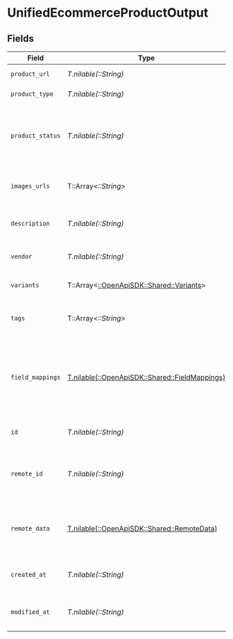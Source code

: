 # UnifiedEcommerceProductOutput


## Fields

| Field                                                                                  | Type                                                                                   | Required                                                                               | Description                                                                            |
| -------------------------------------------------------------------------------------- | -------------------------------------------------------------------------------------- | -------------------------------------------------------------------------------------- | -------------------------------------------------------------------------------------- |
| `product_url`                                                                          | *T.nilable(::String)*                                                                  | :heavy_minus_sign:                                                                     | The URL of the product                                                                 |
| `product_type`                                                                         | *T.nilable(::String)*                                                                  | :heavy_minus_sign:                                                                     | The type of the product                                                                |
| `product_status`                                                                       | *T.nilable(::String)*                                                                  | :heavy_minus_sign:                                                                     | The status of the product. Either ACTIVE, DRAFT OR ARCHIVED.                           |
| `images_urls`                                                                          | T::Array<*::String*>                                                                   | :heavy_minus_sign:                                                                     | The URLs of the product images                                                         |
| `description`                                                                          | *T.nilable(::String)*                                                                  | :heavy_minus_sign:                                                                     | The description of the product                                                         |
| `vendor`                                                                               | *T.nilable(::String)*                                                                  | :heavy_minus_sign:                                                                     | The vendor of the product                                                              |
| `variants`                                                                             | T::Array<[::OpenApiSDK::Shared::Variants](../../models/shared/variants.md)>            | :heavy_minus_sign:                                                                     | The variants of the product                                                            |
| `tags`                                                                                 | T::Array<*::String*>                                                                   | :heavy_minus_sign:                                                                     | The tags associated with the product                                                   |
| `field_mappings`                                                                       | [T.nilable(::OpenApiSDK::Shared::FieldMappings)](../../models/shared/fieldmappings.md) | :heavy_minus_sign:                                                                     | The custom field mappings of the object between the remote 3rd party & Panora          |
| `id`                                                                                   | *T.nilable(::String)*                                                                  | :heavy_minus_sign:                                                                     | The UUID of the product                                                                |
| `remote_id`                                                                            | *T.nilable(::String)*                                                                  | :heavy_minus_sign:                                                                     | The remote ID of the product in the context of the 3rd Party                           |
| `remote_data`                                                                          | [T.nilable(::OpenApiSDK::Shared::RemoteData)](../../models/shared/remotedata.md)       | :heavy_minus_sign:                                                                     | The remote data of the customer in the context of the 3rd Party                        |
| `created_at`                                                                           | *T.nilable(::String)*                                                                  | :heavy_minus_sign:                                                                     | The created date of the object                                                         |
| `modified_at`                                                                          | *T.nilable(::String)*                                                                  | :heavy_minus_sign:                                                                     | The modified date of the object                                                        |